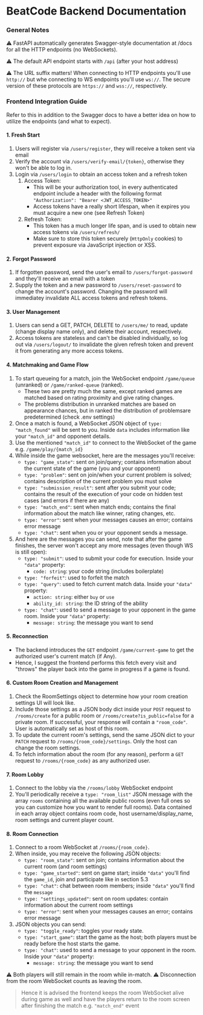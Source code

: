# BeatCode Backend Documentation

### General Notes
⚠️ FastAPI automatically generates Swagger-style documentation at /docs for all the HTTP endpoints (no WebSockets).

⚠️ The default API endpoint starts with `/api` (after your host address) 

⚠️ The URL suffix matters! When connecting to HTTP endpoints you'll use `http://` but whe connecting to WS endpoints you'll use `ws://`. The secure version of these protocols are `https://` and `wss://`, respectively.


### Frontend Integration Guide
Refer to this in addition to the Swagger docs to have a better idea on how to utilize the endpoints (and what to expect).

#### 1. Fresh Start
1. Users will register via `/users/register`, they will receive a token sent via email
2. Verify the account via `/users/verify-email/{token}`, otherwise they won't be able to log in.
3. Login via `/users/login` to obtain an access token and a refresh token
   1. Access Token:
      - This will be your authorization tool, in every authenticated endpoint include a header with the following format
      ```"Authorization": "Bearer <JWT_ACCESS_TOKEN>"```
      - Access tokens have a really short lifespan, when it expires you must acquire a new one (see Refresh Token)
   2. Refresh Token:
      - This token has a much longer life span, and is used to obtain new access tokens via `/users/refresh/`
      - Make sure to store this token securely (`HttpOnly` cookies) to prevent exposure via JavaScript injection or XSS.

#### 2. Forgot Password
1. If forgotten password, send the user's email to `/users/forgot-password` and they'll receive an email with a token
2. Supply the token and a new password to `/users/reset-password` to change the account's password. Changing the password will immediatey invalidate ALL access tokens and refresh tokens.

#### 3. User Management
1. Users can send a GET, PATCH, DELETE to `/users/me/` to read, update (change display name only), and delete their account, respectively.
2. Access tokens are stateless and can't be disabled individually, so log out via `/users/logout/` to invalidate the given refresh token and prevent it from generating any more access tokens.

#### 4. Matchmaking and Game Flow
1. To start queueing for a match, join the WebSocket endpoint `/game/queue` (unranked) or `/game/ranked-queue`  (ranked).
   - These two are pretty much the same, except ranked games are matched based on rating proximity and give rating changes.
   - The problems distribution in unranked matches are based on appearance chances, but in ranked the distribution of problemsare predetermined (check .env settings)
2. Once a match is found, a WebSocket JSON object of `type: "match_found"` will be sent to you. Inside `data` includes information like your `"match_id"` and opponent details. 
3. Use the mentioned `"match_id"` to connect to the WebSocket of the game e.g. `/game/play/{match_id}`
4. While inside the game websocket, here are the messages you'll receive:
   - `type: "game_state"`: sent on join/query; contains information about the current state of the game (you and your opponent)
   - `type: "problem"`: sent on join/when your current problem is solved; contains description of the current problem you must solve
   - `type: "submission_result"`: sent after you submit your code; contains the result of the execution of your code on hidden test cases (and errors if there are any)
   - `type: "match_end"`: sent when match ends; contains the final information about the match like winner, rating changes, etc.
   - `type: "error"`: sent when your messages causes an error; contains error message
   - `type: "chat"`: sent when you or your opponent sends a message.
5. And here are the messages you can send, note that after the game finishes, the server won't accept any more messages (even though WS is still open):
   - `type: "submit"`: used to submit your code for execution. Inside your `"data"` property:
     - `code: string`: your code string (includes boilerplate)
   - `type: "forfeit"`: used to forfeit the match
   - `type: "query"`: used to fetch current match data. Inside your `"data"` property:
     - `action: string`: either `buy` or `use`
     - `ability_id: string`: the ID string of the ability
   - `type: "chat"`: used to send a message to your opponent in the game room. Inside your `"data"` property:
     - `message: string`: the message you want to send

#### 5. Reconnection
- The backend introduces the `GET` endpoint `/game/current-game` to get the authorized user's current match (if Any).
- Hence, I suggest the frontend performs this fetch every visit and "throws" the player back into the game in progress if a game is found.

#### 6. Custom Room Creation and Management
1. Check the RoomSettings object to determine how your room creation settings UI will look like.
2. Include those settings as a JSON body dict inside your `POST` request to `/rooms/create` for a public room or  `/rooms/create?is_public=false` for a private room. If successful, your response will contain a `"room_code"`. User is automatically set as host of this room.
3. To update the current room's settings, send the same JSON dict to your `PATCH` request to `/rooms/{room_code}/settings`. Only the host can change the room settings.
4. To fetch information about the room (for any reason), perform a `GET` request to `/rooms/{room_code}` as any authorized user.

#### 7. Room Lobby
1. Connect to the lobby via the `/rooms/lobby` WebSocket endpoint
2. You'll periodically receive a `type: "room_list"` JSON message with the array `rooms` containing all the available public rooms (even full ones so you can customize how you want to render full rooms). Data contained in each array object contains room code, host username/display_name, room settings and current player count.

#### 8. Room Connection
1. Connect to a room WebSocket at `/rooms/{room_code}`.
2. When inside, you may receive the following JSON objects:
   - `type: "room_state"`: sent on join; contains information about the current room (and room settings)
   - `type: "game_started"`: sent on game start; inside `"data"` you'll find the `game_id`, join and participate like in section 5.3
   - `type: "chat"`: chat between room members; inside `"data"` you'll find the `message`
   - `type: "settings_updated"`: sent on room updates: contain information about the current room settings
   - `type: "error"`: sent when your messages causes an error; contains error message
3. JSON objects you can send:
   - `type: "toggle_ready"`: toggles your ready state.
   - `type: "start_game"`: start the game as the host; both players must be ready before the host starts the game.
   - `type: "chat"`: used to send a message to your opponent in the  room. Inside your `"data"` property:
     - `message: string`: the message you want to send

⚠️ Both players will still remain in the room while in-match.
⚠️ Disconnection from the room WebSocket counts as leaving the room. 
> Hence it is advised the frontend keeps the room WebSocket alive during game as well and have the players return to the room screen after finishing the match e.g. `"match_end"` event